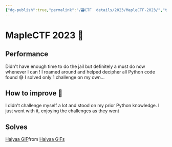```yaml
---
{"dg-publish":true,"permalink":"/🗃CTF  details/2023/MapleCTF-2023/","tags":["Wrap-up","bad","MapleCTF"]}
---
```


# MapleCTF 2023 🍁
## Performance
Didn't have enough time to do the jail but definitely a must do now whenever I can ! I roamed around and helped decipher all Python code found 😅 I solved only 1 challenge on my own...

## How to improve 📝
I didn't challenge myself a lot and stood on my prior Python knowledge. I just went with it, enjoying the challenges as they went

## Solves
<div class="tenor-gif-embed" data-postid="25866521" data-share-method="host" data-aspect-ratio="1.77778" data-width="100%"><a href="https://tenor.com/view/haiyaa-gif-25866521">Haiyaa GIF</a>from <a href="https://tenor.com/search/haiyaa-gifs">Haiyaa GIFs</a></div> <script type="text/javascript" async src="https://tenor.com/embed.js"></script>